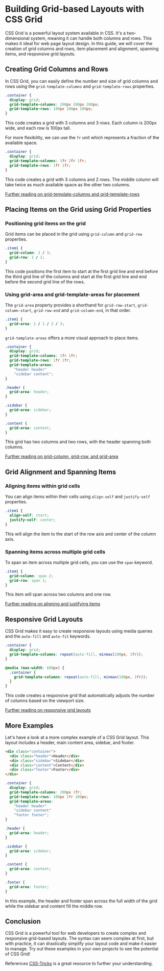 # Building Grid-based Layouts with CSS Grid

CSS Grid is a powerful layout system available in CSS. It's a two-dimensional system, meaning it can handle both columns and rows. This makes it ideal for web page layout design. In this guide, we will cover the creation of grid columns and rows, item placement and alignment, spanning items, and responsive grid layouts. 

## Creating Grid Columns and Rows

In CSS Grid, you can easily define the number and size of grid columns and rows using the `grid-template-columns` and `grid-template-rows` properties.

```css
.container {
  display: grid;
  grid-template-columns: 200px 200px 200px;
  grid-template-rows: 100px 100px 100px;
}
```
This code creates a grid with 3 columns and 3 rows. Each column is 200px wide, and each row is 100px tall.

For more flexibility, we can use the `fr` unit which represents a fraction of the available space.

```css
.container {
  display: grid;
  grid-template-columns: 1fr 2fr 1fr;
  grid-template-rows: 1fr 1fr;
}
```

This code creates a grid with 3 columns and 2 rows. The middle column will take twice as much available space as the other two columns.

[Further reading on grid-template-columns and grid-template-rows](https://developer.mozilla.org/en-US/docs/Web/CSS/grid-template-columns)

## Placing Items on the Grid using Grid Properties

### Positioning grid items on the grid

Grid items can be placed in the grid using `grid-column` and `grid-row` properties. 

```css
.item1 {
  grid-column: 1 / 3;
  grid-row: 1 / 2;
}
```

This code positions the first item to start at the first grid line and end before the third grid line of the columns and start at the first grid line and end before the second grid line of the rows.

### Using grid-area and grid-template-areas for placement

The `grid-area` property provides a shorthand for `grid-row-start`, `grid-column-start`, `grid-row-end` and `grid-column-end`, in that order.

```css
.item1 {
  grid-area: 1 / 1 / 2 / 3;
}
```

`grid-template-areas` offers a more visual approach to place items.

```css
.container {
  display: grid;
  grid-template-columns: 1fr 1fr;
  grid-template-rows: 1fr 1fr;
  grid-template-areas: 
    "header header"
    "sidebar content";
}

.header {
  grid-area: header;
}

.sidebar {
  grid-area: sidebar;
}

.content {
  grid-area: content;
}
```
This grid has two columns and two rows, with the header spanning both columns.

[Further reading on grid-column, grid-row, and grid-area](https://developer.mozilla.org/en-US/docs/Web/CSS/CSS_Grid_Layout/Grid_Items)

## Grid Alignment and Spanning Items

### Aligning items within grid cells

You can align items within their cells using `align-self` and `justify-self` properties.

```css
.item1 {
  align-self: start;
  justify-self: center;
}
```
This will align the item to the start of the row axis and center of the column axis.

### Spanning items across multiple grid cells

To span an item across multiple grid cells, you can use the `span` keyword.

```css
.item1 {
  grid-column: span 2;
  grid-row: span 1;
}
```



This item will span across two columns and one row.

[Further reading on aligning and justifying items](https://developer.mozilla.org/en-US/docs/Web/CSS/CSS_Grid_Layout/Box_Alignment_in_CSS_Grid_Layout)

## Responsive Grid Layouts

CSS Grid makes it easy to create responsive layouts using media queries and the `auto-fill` and `auto-fit` keywords.

```css
.container {
  display: grid;
  grid-template-columns: repeat(auto-fill, minmax(200px, 1fr));
}

@media (max-width: 600px) {
  .container {
    grid-template-columns: repeat(auto-fill, minmax(100px, 1fr));
  }
}
```

This code creates a responsive grid that automatically adjusts the number of columns based on the viewport size.

[Further reading on responsive grid layouts](https://developer.mozilla.org/en-US/docs/Web/CSS/CSS_Grid_Layout/Auto-placement_in_CSS_Grid_Layout)

## More Examples

Let's have a look at a more complex example of a CSS Grid layout. This layout includes a header, main content area, sidebar, and footer.

```html
<div class="container">
  <div class="header">Header</div>
  <div class="sidebar">Sidebar</div>
  <div class="content">Content</div>
  <div class="footer">Footer</div>
</div>
```

```css
.container {
  display: grid;
  grid-template-columns: 200px 1fr;
  grid-template-rows: 100px 1fr 100px;
  grid-template-areas: 
    "header header"
    "sidebar content"
    "footer footer";
}

.header {
  grid-area: header;
}

.sidebar {
  grid-area: sidebar;
}

.content {
  grid-area: content;
}

.footer {
  grid-area: footer;
}
```
In this example, the header and footer span across the full width of the grid while the sidebar and content fill the middle row.

## Conclusion

CSS Grid is a powerful tool for web developers to create complex and responsive grid-based layouts. The syntax can seem complex at first, but with practice, it can drastically simplify your layout code and make it easier to manage. Try out these examples in your own projects to see the potential of CSS Grid!

References
[CSS-Tricks](https://css-tricks.com/snippets/css/complete-guide-grid/) is a great resource to further your understanding.
